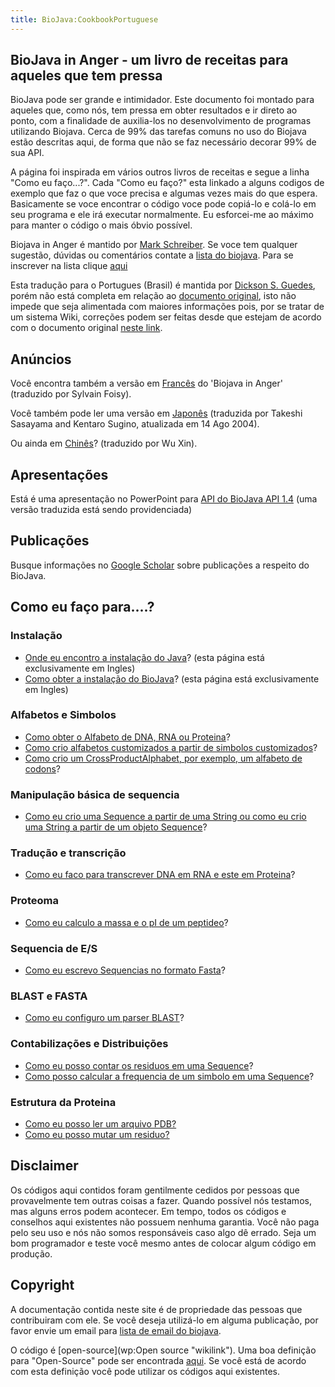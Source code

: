 ```yaml
---
title: BioJava:CookbookPortuguese
---
```


BioJava in Anger - um livro de receitas para aqueles que tem pressa
-------------------------------------------------------------------

BioJava pode ser grande e intimidador. Este documento foi montado para
aqueles que, como nós, tem pressa em obter resultados e ir direto ao
ponto, com a finalidade de auxilia-los no desenvolvimento de programas
utilizando Biojava. Cerca de 99% das tarefas comuns no uso do Biojava
estão descritas aqui, de forma que não se faz necessário decorar 99% de
sua API.

A página foi inspirada em vários outros livros de receitas e segue a
linha "Como eu faço...?". Cada "Como eu faço?" esta linkado a alguns
codigos de exemplo que faz o que voce precisa e algumas vezes mais do
que espera. Basicamente se voce encontrar o código voce pode copiá-lo e
colá-lo em seu programa e ele irá executar normalmente. Eu esforcei-me
ao máximo para manter o código o mais óbvio possível.

Biojava in Anger é mantido por [Mark Schreiber](User:Mark "wikilink").
Se voce tem qualquer sugestão, dúvidas ou comentários contate a [lista
do biojava](mailto:biojava-l@biojava.org). Para se inscrever na lista
clique [aqui](http://biojava.org/mailman/listinfo/biojava-l)

Esta tradução para o Portugues (Brasil) é mantida por [ Dickson S.
Guedes](User:Guedes "wikilink"), porém não está completa em relação ao
[documento original](BioJava:Cookbook "wikilink"), isto não impede que
seja alimentada com maiores informações pois, por se tratar de um
sistema Wiki, correções podem ser feitas desde que estejam de acordo com
o documento original [neste link](BioJava:Cookbook "wikilink").

Anúncios
--------

Você encontra também a versão em
[Francês](Biojava:CookbookFrench "wikilink") do 'Biojava in Anger'
(traduzido por Sylvain Foisy).

Você também pode ler uma versão em
[Japonês](http://www.geocities.jp/bio_portal/bj_in_anger_ja/) (traduzida
por Takeshi Sasayama and Kentaro Sugino, atualizada em 14 Ago 2004).

Ou ainda em
[Chinês](http://www.cbi.pku.edu.cn/chinese/documents/PUMA/biojava/index-cn.html)?
(traduzido por Wu Xin).

Apresentações
-------------

Está é uma apresentação no PowerPoint para [API do BioJava API
1.4](http://www.biojava.org/docs/bj_in_anger/BioJavaAPI.ppt) (uma versão
traduzida está sendo providenciada)

Publicações
-----------

Busque informações no [Google
Scholar](http://scholar.google.com/scholar?q=biojava) sobre publicações
a respeito do BioJava.

Como eu faço para....?
----------------------

### Instalação

-   [Onde eu encontro a instalação do
    Java](http://java.sun.com/downloads/)? (esta página está
    exclusivamente em Ingles)
-   [Como obter a instalação do BioJava](BioJava:GetStarted "wikilink")?
    (esta página está exclusivamente em Ingles)

### Alfabetos e Simbolos

-   [Como obter o Alfabeto de DNA, RNA ou
    Proteina](Biojava:CookbookPortuguese:Alphabets "wikilink")?
-   [Como crio alfabetos customizados a partir de simbolos
    customizados](Biojava:CookbookPortuguese:Alphabets:Custom "wikilink")?
-   [Como crio um CrossProductAlphabet, por exemplo, um alfabeto de
    codons](Biojava:CookbookPortuguese:Alphabets:CrossProduct "wikilink")?

### Manipulação básica de sequencia

-   [Como eu crio uma Sequence a partir de uma String ou como eu crio
    uma String a partir de um objeto
    Sequence](Biojava:CookbookPortuguese:Sequence "wikilink")?

### Tradução e transcrição

-   [Como eu faco para transcrever DNA em RNA e este em
    Proteina](Biojava:CookbookPortuguese:Translation "wikilink")?

### Proteoma

-   [Como eu calculo a massa e o pI de um
    peptideo](Biojava:CookbookPortuguese:Proteomics "wikilink")?

### Sequencia de E/S

-   [Como eu escrevo Sequencias no formato
    Fasta](Biojava:CookbookPortuguese:SeqIO:WriteInFasta "wikilink")?

### BLAST e FASTA

-   [Como eu configuro um parser
    BLAST](BioJava:CookbookPortuguese:Blast:Parser "wikilink")?

### Contabilizações e Distribuições

-   [Como eu posso contar os residuos em uma
    Sequence](BioJava:CookbookPortuguese:Count:Residues "wikilink")?
-   [Como posso calcular a frequencia de um simbolo em uma
    Sequence](BioJava:CookbookPortuguese:Count:Frequency "wikilink")?

### Estrutura da Proteina

-   [Como eu posso ler um arquivo
    PDB?](BioJava:CookbookPortuguese:PDB:read "wikilink")
-   [Como eu posso mutar um
    residuo?](BioJava:CookbookPortuguese:PDB:mutate "wikilink")

Disclaimer
----------

Os códigos aqui contidos foram gentilmente cedidos por pessoas que
provavelmente tem outras coisas a fazer. Quando possível nós testamos,
mas alguns erros podem acontecer. Em tempo, todos os códigos e conselhos
aqui existentes não possuem nenhuma garantia. Você não paga pelo seu uso
e nós não somos responsáveis caso algo dê errado. Seja um bom
programador e teste você mesmo antes de colocar algum código em
produção.

Copyright
---------

A documentação contida neste site é de propriedade das pessoas que
contribuiram com ele. Se você deseja utilizá-lo em alguma publicação,
por favor envie um email para [lista de email do
biojava](mailto:biojava-l@biojava.org).

O código é [open-source](wp:Open source "wikilink"). Uma boa definição
para "Open-Source" pode ser encontrada
[aqui](http://www.opensource.org/docs/definition_plain.php). Se você
está de acordo com esta definição você pode utilizar os códigos aqui
existentes.

